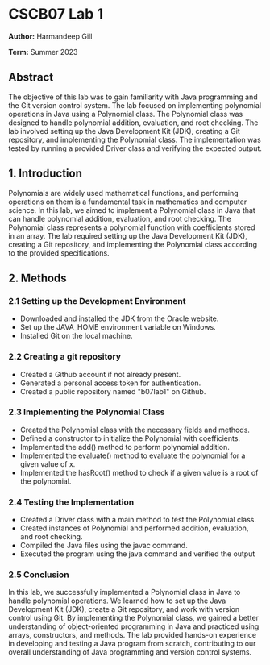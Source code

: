 # CSCB07 Lab 1
**Author:** Harmandeep Gill

**Term:** Summer 2023
## Abstract
The objective of this lab was to gain familiarity with Java programming and the Git version control system. The lab focused on implementing polynomial operations in Java using a Polynomial class. The Polynomial class was designed to handle polynomial addition, evaluation, and root checking. The lab involved setting up the Java Development Kit (JDK), creating a Git repository, and implementing the Polynomial class. The implementation was tested by running a provided Driver class and verifying the expected output.

## 1. Introduction
Polynomials are widely used mathematical functions, and performing operations on them is a fundamental task in mathematics and computer science. In this lab, we aimed to implement a Polynomial class in Java that can handle polynomial addition, evaluation, and root checking. The Polynomial class represents a polynomial function with coefficients stored in an array. The lab required setting up the Java Development Kit (JDK), creating a Git repository, and implementing the Polynomial class according to the provided specifications.

## 2. Methods
### 2.1 Setting up the Development Environment
- Downloaded and installed the JDK from the Oracle website.
- Set up the JAVA_HOME environment variable on Windows.
- Installed Git on the local machine.

### 2.2 Creating a git repository
- Created a Github account if not already present.
- Generated a personal access token for authentication.
- Created a public repository named "b07lab1" on Github.

### 2.3 Implementing the Polynomial Class
- Created the Polynomial class with the necessary fields and methods.
- Defined a constructor to initialize the Polynomial with coefficients.
- Implemented the add() method to perform polynomial addition.
- Implemented the evaluate() method to evaluate the polynomial for a given value of x.
- Implemented the hasRoot() method to check if a given value is a root of the polynomial.

### 2.4 Testing the Implementation
- Created a Driver class with a main method to test the Polynomial class.
- Created instances of Polynomial and performed addition, evaluation, and root checking.
- Compiled the Java files using the javac command.
- Executed the program using the java command and verified the output
### 2.5 Conclusion
In this lab, we successfully implemented a Polynomial class in Java to handle polynomial operations. We learned how to set up the Java Development Kit (JDK), create a Git repository, and work with version control using Git. By implementing the Polynomial class, we gained a better understanding of object-oriented programming in Java and practiced using arrays, constructors, and methods. The lab provided hands-on experience in developing and testing a Java program from scratch, contributing to our overall understanding of Java programming and version control systems.
